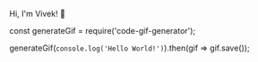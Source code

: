 Hi, I'm Vivek! 👋


const generateGif = require('code-gif-generator');

generateGif(`console.log('Hello World!')`).then(gif => gif.save());
